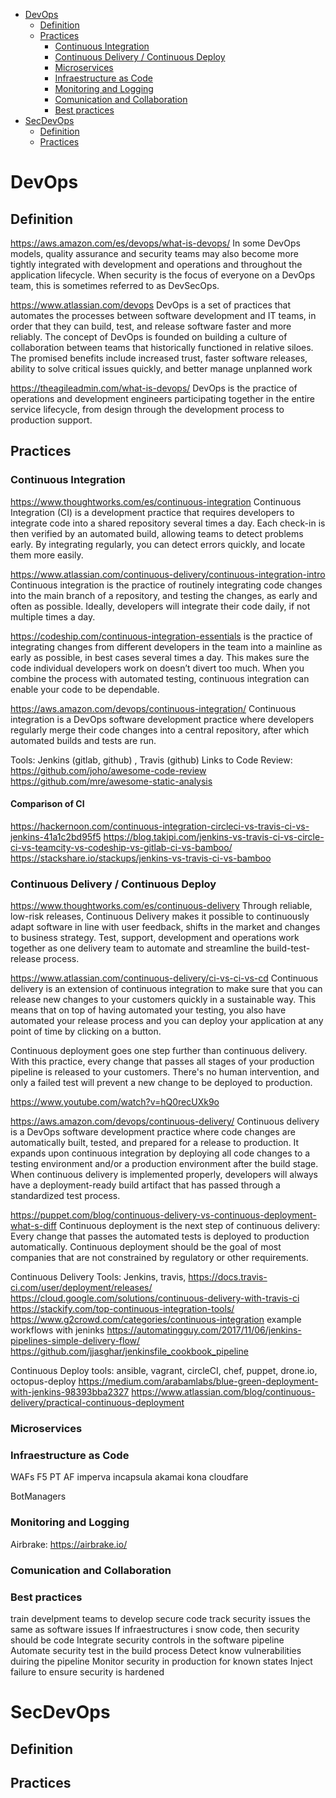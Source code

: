

<!-- MarkdownTOC levels="0,1,2,3" autolink="true" -->

- [DevOps](#devops)
	- [Definition](#definition)
	- [Practices](#practices)
		- [Continuous Integration](#continuous-integration)
		- [Continuous Delivery / Continuous Deploy](#continuous-delivery--continuous-deploy)
		- [Microservices](#microservices)
		- [Infraestructure as Code](#infraestructure-as-code)
		- [Monitoring and Logging](#monitoring-and-logging)
		- [Comunication and Collaboration](#comunication-and-collaboration)
		- [Best practices](#best-practices)
- [SecDevOps](#secdevops)
	- [Definition](#definition-1)
	- [Practices](#practices-1)

<!-- /MarkdownTOC -->

# DevOps

## Definition
https://aws.amazon.com/es/devops/what-is-devops/
In some DevOps models, quality assurance and security teams may also become more tightly integrated with development and operations and throughout the application lifecycle. When security is the focus of everyone on a DevOps team, this is sometimes referred to as DevSecOps.

https://www.atlassian.com/devops
DevOps is a set of practices that automates the processes between software development and IT teams, in order that they can build, test, and release software faster and more reliably. The concept of DevOps is founded on building a culture of collaboration between teams that historically functioned in relative siloes. The promised benefits include increased trust, faster software releases, ability to solve critical issues quickly, and better manage unplanned work

https://theagileadmin.com/what-is-devops/
DevOps is the practice of operations and development engineers participating together in the entire service lifecycle, from design through the development process to production support. 


## Practices

### Continuous Integration
https://www.thoughtworks.com/es/continuous-integration
Continuous Integration (CI) is a development practice that requires developers to integrate code into a shared repository several times a day. Each check-in is then verified by an automated build, allowing teams to detect problems early.
By integrating regularly, you can detect errors quickly, and locate them more easily.

https://www.atlassian.com/continuous-delivery/continuous-integration-intro
Continuous integration is the practice of routinely integrating code changes into the main branch of a repository, and testing the changes, as early and often as possible. Ideally, developers will integrate their code daily, if not multiple times a day.

https://codeship.com/continuous-integration-essentials
is the practice of integrating changes from different developers in the team into a mainline as early as possible, in best cases several times a day. This makes sure the code individual developers work on doesn’t divert too much. When you combine the process with automated testing, continuous integration can enable your code to be dependable.

https://aws.amazon.com/devops/continuous-integration/
Continuous integration is a DevOps software development practice where developers regularly merge their code changes into a central repository, after which automated builds and tests are run.

Tools: Jenkins (gitlab, github) , Travis (github)
Links to Code Review:
https://github.com/joho/awesome-code-review
https://github.com/mre/awesome-static-analysis

#### Comparison of CI
https://hackernoon.com/continuous-integration-circleci-vs-travis-ci-vs-jenkins-41a1c2bd95f5
https://blog.takipi.com/jenkins-vs-travis-ci-vs-circle-ci-vs-teamcity-vs-codeship-vs-gitlab-ci-vs-bamboo/
https://stackshare.io/stackups/jenkins-vs-travis-ci-vs-bamboo


### Continuous Delivery / Continuous Deploy
https://www.thoughtworks.com/es/continuous-delivery
Through reliable, low-risk releases, Continuous Delivery makes it possible to continuously adapt software in line with user feedback, shifts in the market and changes to business strategy. Test, support, development and operations work together as one delivery team to automate and streamline the build-test-release process.

https://www.atlassian.com/continuous-delivery/ci-vs-ci-vs-cd
Continuous delivery is an extension of continuous integration to make sure that you can release new changes to your customers quickly in a sustainable way. This means that on top of having automated your testing, you also have automated your release process and you can deploy your application at any point of time by clicking on a button.

Continuous deployment goes one step further than continuous delivery. With this practice, every change that passes all stages of your production pipeline is released to your customers. There's no human intervention, and only a failed test will prevent a new change to be deployed to production.

https://www.youtube.com/watch?v=hQ0recUXk9o

https://aws.amazon.com/devops/continuous-delivery/
Continuous delivery is a DevOps software development practice where code changes are automatically built, tested, and prepared for a release to production. It expands upon continuous integration by deploying all code changes to a testing environment and/or a production environment after the build stage. When continuous delivery is implemented properly, developers will always have a deployment-ready build artifact that has passed through a standardized test process.

https://puppet.com/blog/continuous-delivery-vs-continuous-deployment-what-s-diff
Continuous deployment is the next step of continuous delivery: Every change that passes the automated tests is deployed to production automatically. Continuous deployment should be the goal of most companies that are not constrained by regulatory or other requirements. 


Continuous Delivery Tools: Jenkins, travis, 
https://docs.travis-ci.com/user/deployment/releases/
https://cloud.google.com/solutions/continuous-delivery-with-travis-ci
https://stackify.com/top-continuous-integration-tools/
https://www.g2crowd.com/categories/continuous-integration
example workflows with jeninks
https://automatingguy.com/2017/11/06/jenkins-pipelines-simple-delivery-flow/
https://github.com/jjasghar/jenkinsfile_cookbook_pipeline


Continuous Deploy tools: ansible, vagrant, circleCI, chef, puppet, drone.io, octopus-deploy
https://medium.com/arabamlabs/blue-green-deployment-with-jenkins-98393bba2327
https://www.atlassian.com/blog/continuous-delivery/practical-continuous-deployment

### Microservices
### Infraestructure as Code
WAFs
F5
PT AF
imperva incapsula
akamai kona
cloudfare

BotManagers


### Monitoring and Logging
Airbrake: https://airbrake.io/

### Comunication and Collaboration


### Best practices
train develpment teams to develop secure code
track security issues the same as software issues
If infraestructures i snow code, then security should be code
Integrate security controls in the software pipeline
Automate security test in the build process
Detect know vulnerabilities duiring the pipeline
Monitor security in production for known states
Inject failure to ensure security is hardened


# SecDevOps

## Definition

## Practices
